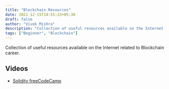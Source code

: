 ```yaml
---
title: "Blockchain Resources"
date: 2021-12-15T14:55:23+05:30
draft: false
author: "Vivek Mishra"
description: "Collection of useful resources available on the Internet related to Blockchain career."
tags: ["Beginner", "Blockchain"]
---
```


Collection of useful resources available on the Internet related to Blockchain career.

## Videos

- [Solidity freeCodeCamp](https://youtu.be/M576WGiDBdQ)